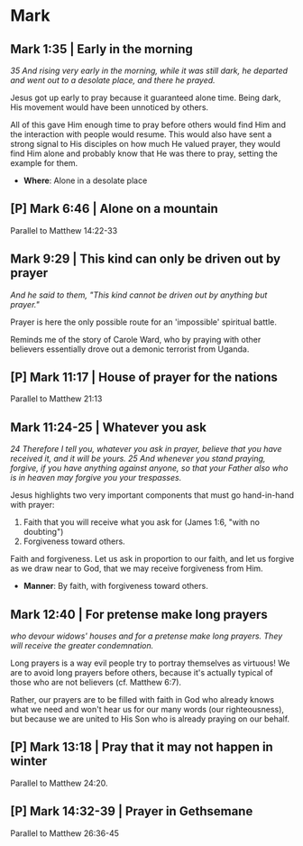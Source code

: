 # Mark

## Mark 1:35 | Early in the morning

*35 And rising very early in the morning, while it was still dark, he departed and went out to a desolate place, and there he prayed.*

Jesus got up early to pray because it guaranteed alone time.
Being dark, His movement would have been unnoticed by others. 

All of this gave Him enough time to pray before others would find Him and the interaction with people would resume.
This would also have sent a strong signal to His disciples on how much He valued prayer, they would find Him alone and probably know that He was there to pray, setting the example for them.

- **Where**: Alone in a desolate place

## [P] Mark 6:46 | Alone on a mountain 

Parallel to Matthew 14:22-33

## Mark 9:29 | This kind can only be driven out by prayer

*And he said to them, "This kind cannot be driven out by anything but prayer."*

Prayer is here the only possible route for an 'impossible' spiritual battle.

Reminds me of the story of Carole Ward, who by praying with other believers essentially drove out a demonic terrorist from Uganda.

## [P] Mark 11:17 | House of prayer for the nations

Parallel to Matthew 21:13

## Mark 11:24-25 | Whatever you ask

*24 Therefore I tell you, whatever you ask in prayer, believe that you have received it, and it will be yours.*
*25 And whenever you stand praying, forgive, if you have anything against anyone, so that your Father also who is in heaven may forgive you your trespasses.*

Jesus highlights two very important components that must go hand-in-hand with prayer: 

1. Faith that you will receive what you ask for (James 1:6, "with no doubting")
2. Forgiveness toward others.

Faith and forgiveness.
Let us ask in proportion to our faith, and let us forgive as we draw near to God, that we may receive forgiveness from Him.

- **Manner**: By faith, with forgiveness toward others.

## Mark 12:40 | For pretense make long prayers

_who devour widows' houses and for a pretense make long prayers._
_They will receive the greater condemnation._

Long prayers is a way evil people try to portray themselves as virtuous!
We are to avoid long prayers before others, because it's actually typical of those who are not believers (cf. Matthew 6:7).

Rather, our prayers are to be filled with faith in God who already knows what we need and won't hear us for our many words (our righteousness), but because we are united to His Son who is already praying on our behalf.

## [P] Mark 13:18 | Pray that it may not happen in winter

Parallel to Matthew 24:20.

## [P] Mark 14:32-39 | Prayer in Gethsemane

Parallel to Matthew 26:36-45
